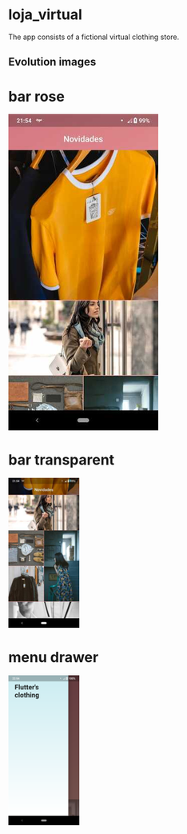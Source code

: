 # loja_virtual

The app consists of a fictional virtual clothing store.

## Evolution images



# bar rose
![Bar rose](./evolution_images/image_1.jpeg)

# bar transparent
<img src="./evolution_images/image_2.jpeg" style="max-width: 300px; max-height: 300px;"/>

# menu drawer
<img src="./evolution_images/menu_drawer.png" style="max-width: 300px; max-height: 300px;">
